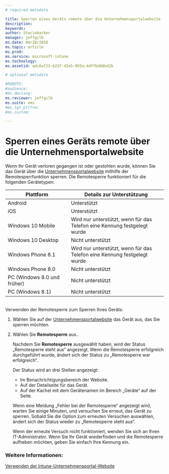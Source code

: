```yaml
---
# required metadata

title: Sperren eines Geräts remote über die Unternehmensportalwebsite | Microsoft Intune
description:
keywords:
author: Staciebarker
manager: jeffgilb
ms.date: 04/28/2016
ms.topic: article
ms.prod:
ms.service: microsoft-intune
ms.technology:
ms.assetid: adc6af23-b22f-42e5-955a-4dffbdb8b42b

# optional metadata

#ROBOTS:
#audience:
#ms.devlang:
ms.reviewer: jeffgilb
ms.suite: ems
#ms.tgt_pltfrm:
#ms.custom:

---
```



# Sperren eines Geräts remote über die Unternehmensportalwebsite

Wenn Ihr Gerät verloren gegangen ist oder gestohlen wurde, können Sie das Gerät über die [Unternehmensportalwebsite](http://portal.manage.microsoft.com) mithilfe der Remotesperrfunktion sperren. Die Remotesperre funktioniert für die folgenden Gerätetypen:

Plattform  |Details zur Unterstützung  
---------|---------
Android | Unterstützt       
iOS | Unterstützt
Windows 10 Mobile | Wird nur unterstützt, wenn für das Telefon eine Kennung festgelegt wurde     
Windows 10 Desktop | Nicht unterstützt  
Windows Phone 8.1 | Wird nur unterstützt, wenn für das Telefon eine Kennung festgelegt wurde
Windows Phone 8.0 | Nicht unterstützt
PC (Windows 8.0 und früher) | Nicht unterstützt       
PC (Windows 8.1) | Nicht unterstützt

</br>
Verwenden der Remotesperre zum Sperren Ihres Geräts:

1.  Wählen Sie auf der [Unternehmensportalwebsite](http://portal.manage.microsoft.com) das Gerät aus, das Sie sperren möchten.

2.  Wählen Sie **Remotesperre** aus..

    Nachdem Sie **Remotesperre** ausgewählt haben, wird der Status „Remotesperre steht aus“ angezeigt.  Wenn die Remotesperre erfolgreich durchgeführt wurde, ändert sich der Status zu „Remotesperre war erfolgreich“.

    Der Status wird an drei Stellen angezeigt:

    * Im Benachrichtigungsbereich der Website. 
    * Auf der Detailseite für das Gerät.
    * Auf der Kachel mit dem Gerätenamen im Bereich „Geräte“ auf der Seite.

    Wenn eine Meldung „Fehler bei der Remotesperre“ angezeigt wird, warten Sie einige Minuten, und versuchen Sie erneut, das Gerät zu sperren. Sobald Sie die Option zum erneuten Versuchen auswählen, ändert sich der Status wieder zu „Remotesperre steht aus“. 

    Wenn der erneute Versuch nicht funktioniert, wenden Sie sich an Ihren IT-Administrator. Wenn Sie Ihr Gerät wiederfinden und die Remotesperre aufheben möchten, geben Sie einfach Ihre Kennung ein.


### Weitere Informationen:
[Verwenden der Intune-Unternehmensportal-Website](using-the-intune-company-portal-website.md)

<!--HONumber=May16_HO1-->


